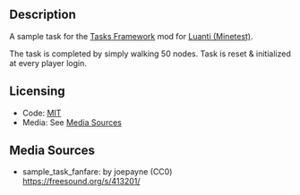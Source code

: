 
## Description

A sample task for the [Tasks Framework](https://content.luanti.org/packages/AntumDeluge/tasks/) mod
for [Luanti (Minetest)](https://luanti.org/).

The task is completed by simply walking 50 nodes. Task is reset & initialized at every player login.


## Licensing

- Code: [MIT](LICENSE.txt)
- Media: See [Media Sources](#Media_Sources)


## Media Sources

- sample_task_fanfare: by joepayne (CC0) https://freesound.org/s/413201/
